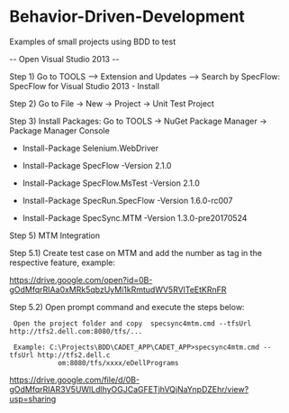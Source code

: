 # Behavior-Driven-Development
Examples of small projects using BDD to test

-- Open Visual Studio 2013 --
 
Step 1) Go to TOOLS –> Extension and Updates –> Search by SpecFlow: SpecFlow for Visual Studio 2013 - Install
 
Step 2) Go to File -> New -> Project -> Unit Test Project
 
Step 3) Install Packages: Go to TOOLS -> NuGet Package Manager -> Package Manager Console
 
* Install-Package Selenium.WebDriver
 
* Install-Package SpecFlow -Version 2.1.0

* Install-Package SpecFlow.MsTest -Version 2.1.0

* Install-Package SpecRun.SpecFlow -Version 1.6.0-rc007

* Install-Package SpecSync.MTM -Version 1.3.0-pre20170524
 
Step 5) MTM Integration
 
Step 5.1) Create test case on MTM and add the number as tag in the respective feature, example:
               
https://drive.google.com/open?id=0B-gOdMfqrRIAa0xMRk5qbzUyMi1kRmtudWV5RVlTeEtKRnFR

Step 5.2) Open prompt command and execute the steps below:
 
     Open the project folder and copy  specsync4mtm.cmd --tfsUrl http://tfs2.dell.com:8080/tfs/...
 
     Example: C:\Projects\BDD\CADET_APP\CADET_APP>specsync4mtm.cmd --tfsUrl http://tfs2.dell.c
                om:8080/tfs/xxxx/eDellPrograms

https://drive.google.com/file/d/0B-gOdMfqrRIAR3V5UWlLdlhyOGJCaGFETjhVQjNaYnpDZEhr/view?usp=sharing

